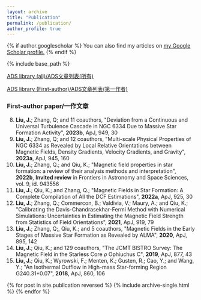 ```yaml
---
layout: archive
title: "Publication"
permalink: /publication/
author_profile: true
---
```


{% if author.googlescholar %}
  You can also find my articles on <u><a href="{{author.googlescholar}}">my Google Scholar profile</a>.</u>
{% endif %}

{% include base_path %}

[ADS library (all)/ADS文章列表(所有)](https://ui.adsabs.harvard.edu/public-libraries/NMQGgqroSeurMcPVsgLiqQ)

[ADS library (First-author)/ADS文章列表(第一作者)](https://ui.adsabs.harvard.edu/public-libraries/BHaOyBG7Q-C6tUacIfbv3Q)

### First-author paper/一作文章
8. **Liu, J.**; Zhang, Q; and 11 coauthors, "Deviation from a Continuous and Universal Turbulence Cascade in NGC 6334 Due to Massive Star Formation Activity", **2023b**, ApJ, 949, 30
7. **Liu, J.**; Zhang, Q; and 12 coauthors, "Multi-scale Physical Properties of NGC 6334 as Revealed by Local Relative Orientations between Magnetic Fields, Density Gradients, Velocity Gradients, and Gravity", **2023a**, ApJ, 945, 160
6. **Liu, J.**; Zhang, Q.; and Qiu, K.; "Magnetic field properties in star formation: a review of their analysis methods and interpretation", **2022b**, **Invited review** in Frontiers in Astronomy and Space Sciences, vol. 9, id. 943556
5. **Liu, J.**; Qiu, K.; and Zhang, Q.; "Magnetic Fields in Star Formation: A Complete Compilation of All the DCF Estimations", **2022a**, ApJ, 925, 30
4. **Liu, J.**; Zhang, Q.; Commercon, B.; Valdivia, V.; Maury, A.; and Qiu, K.; "Calibrating the Davis-Chandrasekhar-Fermi Method with Numerical Simulations: Uncertainties in Estimating the Magnetic Field Strength from Statistics of Field Orientations", **2021**, ApJ, 919, 79
3. **Liu, J.**; Zhang, Q;, Qiu, K.; and 5 coauthors, "Magnetic Fields in the Early Stages of Massive Star Formation as Revealed by ALMA", **2020**, ApJ, 895, 142
2. **Liu, J.**; Qiu, K.; and 129 coauthors, "The JCMT BISTRO Survey: The Magnetic Field in the Starless Core $\rho$ Ophiuchus C", **2019**, ApJ, 877, 43
1. **Liu, J.**; Qiu, K.; Wyrowski, F.; Menten, K.; Gusten, R.; Cao, Y.; and Wang, Y.; "An Isothermal Outflow in High-mass Star-forming Region G240.31+0.07", **2018**, ApJ, 860, 106


{% for post in site.publication reversed %}
  {% include archive-single.html %}
{% endfor %}
